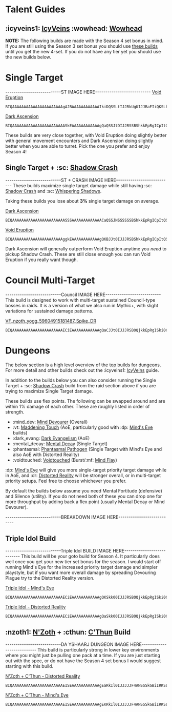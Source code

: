 # Talent Guides
## :icyveins1: [IcyVeins](<https://www.icy-veins.com/wow/shadow-priest-pve-dps-spec-builds-talents>) :wowhead: [Wowhead](<https://www.wowhead.com/guide/classes/priest/shadow/talent-builds-pve-dps>)

**NOTE:** The following builds are made with the Season 4 set bonus in mind. If you are still using the Season 3 set bonus you should use [these builds](<https://gist.github.com/seanpeters86/103b5aac6c707593c2a6dd25d740bd21>) until you get the new 4-set. If you do not have any tier yet you should use the new builds below.

# Single Target
---------------------------ST IMAGE HERE---------------------------
[Void Eruption](<https://www.wowhead.com/talent-calc/priest/shadow/DAREEAVFEERUFEKFSKBQCBQNVFFQUFQqQUGkFBU>)
```
BIQAAAAAAAAAAAAAAAAAAAAAAgAJBAAAAAAAAAAAAIkiDQSSLtIJJRkUgUIJJRaEIiQKSLkEUQC
```

[Dark Ascension](<https://www.wowhead.com/talent-calc/priest/shadow/DAREEAVFEERUFEKFSKBQCBQNVFFQVFUaRUgkBBR>)
```
BIQAAAAAAAAAAAAAAAAAAAAAAASkEAAAAAAAAAAAAgQaQSSJtDIJJRSSBShkkEpRgICpItQSQBSA
```

These builds are very close together, with Void Eruption doing slightly better with general movement encounters and Dark Ascension doing slightly better when you are able to turret. Pick the one you prefer and enjoy Season 4!
## Single Target + :sc: [Shadow Crash](<https://www.wowhead.com/spell=205385>)
---------------------------ST + CRASH IMAGE HERE---------------------------
These builds maximize single target damage while still having :sc: [Shadow Crash](<https://www.wowhead.com/spell=205385>) and :sc: [Whispering Shadows](<https://www.wowhead.com/spell=406777>).

Taking these builds you lose about **3%** single target damage on average.

[Dark Ascension](<https://www.wowhead.com/talent-calc/priest/shadow/DAREEAVFEERUFEKFSKBQCBQNVFFUVVEKRUgkBBR>)
```
BIQAAAAAAAAAAAAAAAAAAAAAAASSSAAAAAAAAAAAAACaQSSJNSSSSSSBShkkEpRgICpItQSQBSA
```

[Void Eruption](<https://www.wowhead.com/talent-calc/priest/shadow/DAREEAVFEERUFEKFSKBQCBQNVFFUUVQKUUCkFBU>)
```
BIQAAAAAAAAAAAAAAAAAAAAAAggkEAAAAAAAAAAAAgQKBJJt0IJJJRSBShkkEpRgICpItQSQBJA
```

Dark Ascension will generally outperform Void Eruption anytime you _need_ to pickup Shadow Crash. These are still close enough you can run Void Eruption if you really want though.

# Council Multi-Target
---------------------------Council IMAGE HERE---------------------------
This build is designed to work with multi-target sustained Council-type bosses in raids. It is a version of what we also run in Mythic+, with slight variations for sustained damage patterns.

[VF_nzoth_yogg_59604915181487_Spike_DR](<https://www.wowhead.com/talent-calc/priest/shadow/DAREFAVFEERUFEKFRKBQCBUNVFFUUVQKQUKEVBV>)
```
BIQAAAAAAAAAAAAAAAAAAAAAAECiEAAAAAAAAAAAAgQaCJJt0IJJJRSBOQjkkEpRgISki0CJBFkA
```

# Dungeons
The below section is a high level overview of the top builds for dungeons. For more detail and other builds check out the :icyveins1: [IcyVeins](<https://www.icy-veins.com/wow/shadow-priest-pve-dps-mythic-plus-tips>) guide.

In addition to the builds below you can also consider running the Single Target + :sc: [Shadow Crash](<https://www.wowhead.com/spell=205385>) build from the raid section above if you are trying to maximize Single Target damage.

These builds use flex points. The following can be swapped around and are within 1% damage of each other. These are roughly listed in order of strength.
- :mind_dev: [Mind Devourer](<https://www.wowhead.com/spell=373202>) (Overall)
- :vt: [Maddening Touch](<https://www.wowhead.com/spell=391228>) (AoE, particularly good with :dp: [Mind's Eye](<https://www.wowhead.com/spell=407470>) builds)
- :dark_evang: [Dark Evangelism](<https://www.wowhead.com/spell=391095>) (AoE)
- :mental_decay: [Mental Decay](<https://www.wowhead.com/spell=375994>) (Single Target)
- :phantasmal: [Phantasmal Pathogen](<https://www.wowhead.com/spell=407469>) (Single Target with Mind's Eye and also AoE with Distorted Reality)
- :voidtouched: [Voidtouched](<https://www.wowhead.com/spell=407430>) (Burst/:mf: [Mind Flay](<https://www.wowhead.com/spell=15407>))

:dp: [Mind's Eye](<https://www.wowhead.com/spell=407470>) will give you more single-target priority target damage while in AoE, and :dr: [Distorted Reality](<https://www.wowhead.com/spell=409044>) will be stronger overall, or in multi-target priority setups. Feel free to choose whichever you prefer.

By default the builds below assume you need Mental Fortitude (defensive) and Silence (utility). If you do not need both of these you can drop one for more throughput by adding back a flex point (usually Mental Decay or Mind Devourer).

---------------------------BREAKDOWN IMAGE HERE---------------------------
## Triple Idol Build
---------------------------Triple Idol BUILD IMAGE HERE---------------------------
This build will be your goto build for Season 4. It particularly does well once you get your new tier set bonus for the season. I would start off running Mind's Eye for the increased priority target damage and simpler playstyle, but if you want more overall damage by spreading Devouring Plague try to the Distorted Reality version.

[Triple Idol - Mind's Eye](<https://www.wowhead.com/talent-calc/priest/shadow/DAREFAVFEERUFEKFRKBQCBUNVVFUQVQKQUKEVBU>)
```
BIQAAAAAAAAAAAAAAAAAAAAAAECiEAAAAAAAAAAAAgQKSkk00IJJJRSBOQjkkEpRgISki0CJBFkA
```

[Triple Idol - Distorted Reality](<https://www.wowhead.com/talent-calc/priest/shadow/DAREFAVFEERUFEKFRKBQCBUNVVFUQVQKQUKEVBV>)
```
BIQAAAAAAAAAAAAAAAAAAAAAAECiEAAAAAAAAAAAAgQaSkk00IJJJRSBOQjkkEpRgISki0CJBFkA
```

## :nzoth1: [N'Zoth](<https://www.wowhead.com/spell=373280>) + :cthun: [C'Thun](<https://www.wowhead.com/spell=377349>) Build
---------------------------DA YSHAARJ DUNGEON IMAGE HERE---------------------------
This build is particularly strong in lower key environments where you might just be pulling one pack at a time. If you are just starting out with the spec, or do not have the Season 4 set bonus I would suggest starting with this build.

[N'Zoth + C'Thun - Distorted Reality](<https://www.wowhead.com/talent-calc/priest/shadow/DAREFAVFEERUFEKFRKBQCBUNVVFUVVECUVggRBR>)
```
BIQAAAAAAAAAAAAAAAAAAAAAAEISEAAAAAAAAAAAAgEaRkIl0IJJJJJF4ANSSSkGBiIRKSLkEUgE
```

[N'Zoth + C'Thun - Mind's Eye](<https://www.wowhead.com/talent-calc/priest/shadow/DAREFAVFEERUFEKFRKBQCBUNVVFUVVECUVggRBQ>)
```
BIQAAAAAAAAAAAAAAAAAAAAAAEISEAAAAAAAAAAAAgEKRkIl0IJJJJJF4ANSSSkGBiIRKSLkEUgE
```